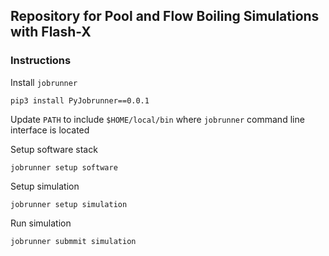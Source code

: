 ## Repository for Pool and Flow Boiling Simulations with Flash-X

### Instructions

Install `jobrunner`

```
pip3 install PyJobrunner==0.0.1
```

Update `PATH` to include `$HOME/local/bin` where `jobrunner` command line interface is located


Setup software stack

```
jobrunner setup software
```

Setup simulation

```
jobrunner setup simulation
```

Run simulation

```
jobrunner submmit simulation
```
